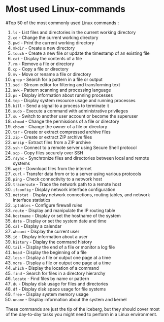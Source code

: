 # Most used Linux-commands 
#Top 50 of the most commonly used Linux commands :

1. `ls` - List files and directories in the current working directory
2. `cd` - Change the current working directory
3. `pwd` - Print the current working directory
4. `mkdir` - Create a new directory
5. `touch` - Create a new file or update the timestamp of an existing file
6. `cat` - Display the contents of a file
7. `rm` - Remove a file or directory
8. `cp` - Copy a file or directory
9. `mv` - Move or rename a file or directory
10. `grep` - Search for a pattern in a file or output
11. `sed` - Stream editor for filtering and transforming text
12. `awk` - Pattern scanning and processing language
13. `ps` - Display information about running processes
14. `top` - Display system resource usage and running processes
15. `kill` - Send a signal to a process to terminate it
16. `sudo` - Execute a command with administrative privileges
17. `su` - Switch to another user account or become the superuser
18. `chmod` - Change the permissions of a file or directory
19. `chown` - Change the owner of a file or directory
20. `tar` - Create or extract compressed archive files
21. `zip` - Create or extract ZIP archive files
22. `unzip` - Extract files from a ZIP archive
23. `ssh` - Connect to a remote server using Secure Shell protocol
24. `scp` - Copy files securely over SSH
25. `rsync` - Synchronize files and directories between local and remote systems
26. `wget` - Download files from the internet
27. `curl` - Transfer data from or to a server using various protocols
28. `ping` - Check connectivity to a network host
29. `traceroute` - Trace the network path to a remote host
30. `ifconfig` - Display network interface configuration
31. `netstat` - Display network connections, routing tables, and network interface statistics
32. `iptables` - Configure firewall rules
33. `route` - Display and manipulate the IP routing table
34. `hostname` - Display or set the hostname of the system
35. `date` - Display or set the system date and time
36. `cal` - Display a calendar
37. `whoami` - Display the current user
38. `id` - Display information about a user
39. `history` - Display the command history
40. `tail` - Display the end of a file or monitor a log file
41. `head` - Display the beginning of a file
42. `less` - Display a file or output one page at a time
43. `more` - Display a file or output one page at a time
44. `which` - Display the location of a command
45. `find` - Search for files in a directory hierarchy
46. `locate` - Find files by name or pattern
47. `du` - Display disk usage for files and directories
48. `df` - Display disk space usage for file systems
49. `free` - Display system memory usage
50. `uname` - Display information about the system and kernel



These commands are just the tip of the iceberg, but they should cover most of the day-to-day tasks you might need to perform in a Linux environment.
